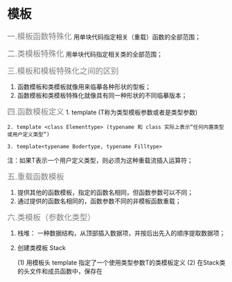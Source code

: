 # 模板
<font size="4" color="gray">一.模板函数特殊化</font>
 用单块代码指定相关（重载）函数的全部范围；

<font size="4" color="gray">二.类模板特殊化</font>
 用单块代码指定相关类的全部范围；

<font size="4" color="gray">三.模板和模板特殊化之间的区别
</font>
1. 函数模板和类模板就像用来临摹各种形状的型板；
2. 函数模板和类模板特殊化就像具有同一种形状的不同临摹版本；

<font size="4" color="gray">四.函数模板定义</font>
    1. template <typename T> (T称为类型模板参数或者是类型参数)

    2. template <class Elementtype> (typename 和 class 实际上表示“任何内置类型或用户定义类型”)

    3. template<typename Bodertype, typename Filltype>

注：如果T表示一个用户定义类型，则必须为这种重载流插入运算符；

<font size="4" color="gray">五.重载函数模板</font>
1. 提供其他的函数模板，指定的函数名相同，但函数参数可以不同；
2. 通过提供的函数名相同的，函数参数不同的非模板函数重载；

<font size="4" color="gray">六.类模板（参数化类型）</font>
1. 栈堆：
一种数据结构，从顶部插入数据项，并按后出先入的顺序提取数据项；
2. 创建类模板 Stack<T>

    (1) 用模板头 template <typename T>指定了一个使用类型参数T的类模板定义
    (2) 在Stack类的头文件和成员函数中，保存在
<font size="4" color="gray"></font>

<font size="4" color="gray"></font>

<font size="4" color="gray"></font>

<font size="4" color="gray"></font>

<font size="4" color="gray"></font>

